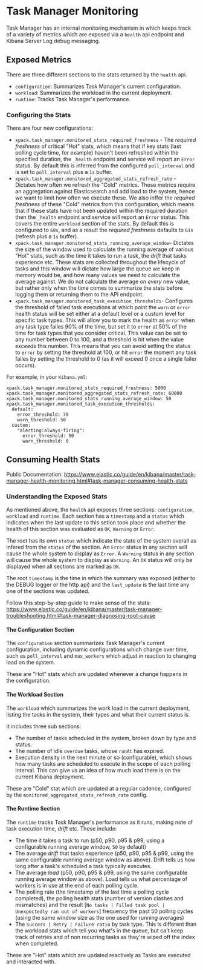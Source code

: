 # Task Manager Monitoring

Task Manager has an internal monitoring mechanism in which keeps track of a variety of metrics which are exposed via a `health` api endpoint and Kibana Server Log debug messaging.

## Exposed Metrics
There are three different sections to the stats returned by the `health` api.
- `configuration`: Summarizes Task Manager's current configuration.
- `workload`: Summarizes the workload in the current deployment.
- `runtime`: Tracks Task Manager's performance.

### Configuring the Stats
There are four new configurations:

- `xpack.task_manager.monitored_stats_required_freshness` - The _required freshness_ of critical "Hot" stats, which means that if key stats (last polling cycle time, for example) haven't been refreshed within the specified duration, the `_health` endpoint and service will report an `Error` status. By default this is inferred from the configured `poll_interval` and is set to `poll_interval` plus a `1s` buffer.
- `xpack.task_manager.monitored_aggregated_stats_refresh_rate` - Dictates how often we refresh the "Cold" metrics.  These metrics require an aggregation against Elasticsearch and add load to the system, hence we want to limit how often we execute these. We also inffer the _required freshness_ of these "Cold" metrics from this configuration, which means that if these stats have not been updated within the required duration then the `_health` endpoint and service will report an `Error` status. This covers the entire `workload` section of the stats. By default this is configured to `60s`, and as a result the _required freshness_ defaults to `61s` (refresh plus a `1s` buffer).
- `xpack.task_manager.monitored_stats_running_average_window`- Dictates the size of the window used to calculate the running average of various "Hot" stats, such as the time it takes to run a task, the _drift_ that tasks experience etc. These stats are collected throughout the lifecycle of tasks and this window will dictate how large the queue we keep in memory would be, and how many values we need to calculate the average against. We do not calculate the average on *every* new value, but rather only when the time comes to summarize the stats before logging them or returning them to the API endpoint.
- `xpack.task_manager.monitored_task_execution_thresholds`- Configures the threshold of failed task executions at which point the `warn` or `error` health status will be set either at a default level or a custom level for specific task types. This will allow you to mark the health as `error` when any task type failes 90% of the time, but set it to `error` at 50% of the time for task types that you consider critical. This value can be set to any number between 0 to 100, and a threshold is hit when the value *exceeds* this number. This means that you can avoid setting the status to `error` by setting the threshold at 100, or hit `error` the moment any task failes by setting the threshold to 0 (as it will exceed 0 once a single failer occurs).

For example, in your `Kibana.yml`:
```
xpack.task_manager.monitored_stats_required_freshness: 5000
xpack.task_manager.monitored_aggregated_stats_refresh_rate: 60000
xpack.task_manager.monitored_stats_running_average_window: 50
xpack.task_manager.monitored_task_execution_thresholds:
  default:
    error_threshold: 70
    warn_threshold: 50
  custom:
    "alerting:always-firing":
      error_threshold: 50
      warn_threshold: 0
```

## Consuming Health Stats

Public Documentation: https://www.elastic.co/guide/en/kibana/master/task-manager-health-monitoring.html#task-manager-consuming-health-stats

### Understanding the Exposed Stats

As mentioned above, the `health` api exposes three sections: `configuration`, `workload` and `runtime`.
Each section has a `timestamp` and a `status` which indicates when the last update to this setion took place and whether the health of this section was evaluated as `OK`, `Warning` or `Error`.

The root has its own `status` which indicate the state of the system overall as infered from the `status` of the section.
An `Error` status in any section will cause the whole system to display as `Error`.
A `Warning` status in any section will cause the whole system to display as `Warning`.
An `OK` status will only be displayed when all sections are marked as `OK`.

The root `timestamp` is the time in which the summary was exposed (either to the DEBUG logger or the http api) and the `last_update` is the last time any one of the sections was updated.

Follow this step-by-step guide to make sense of the stats: https://www.elastic.co/guide/en/kibana/master/task-manager-troubleshooting.html#task-manager-diagnosing-root-cause

#### The Configuration Section
The `configuration` section summarizes Task Manager's current configuration, including dynamic configurations which change over time, such as `poll_interval` and `max_workers` which adjust in reaction to changing load on the system.

These are "Hot" stats which are updated whenever a change happens in the configuration.

#### The Workload Section
The `workload` which summarizes the work load in the current deployment, listing the tasks in the system, their types and what their current status is.

It includes three sub sections:
  - The number of tasks scheduled in the system, broken down by type and status.
  - The number of idle `overdue` tasks, whose `runAt` has expired.
  - Execution density in the next minute or so (configurable), which shows how many tasks are scheduled to execute in the scope of each polling interval. This can give us an idea of how much load there is on the current Kibana deployment.

These are "Cold" stat which are updated at a regular cadence, configured by the `monitored_aggregated_stats_refresh_rate` config.

#### The Runtime Section
The `runtime` tracks Task Manager's performance as it runs, making note of task execution time, _drift_ etc.
These include:
  - The time it takes a task to run (p50, p90, p95 & p99, using a configurable running average window, `50` by default)
  - The average _drift_ that tasks experience (p50, p90, p95 & p99, using the same configurable running average window as above). Drift tells us how long after a task's scheduled a task typically executes.
  - The average _load_ (p50, p90, p95 & p99, using the same configurable running average window as above). Load tells us what percentage of workers is in use at the end of each polling cycle.
  - The polling rate (the timestamp of the last time a polling cycle completed), the polling health stats (number of version clashes and mismatches) and the result [`No tasks | Filled task pool | Unexpectedly ran out of workers`] frequency the past 50 polling cycles (using the same window size as the one used for running averages)
  - The `Success | Retry | Failure ratio` by task type. This is different than the workload stats which tell you what's in the queue, but ca't keep track of retries and of non recurring tasks as they're wiped off the index when completed.

These are "Hot" stats which are updated reactively as Tasks are executed and interacted with.
